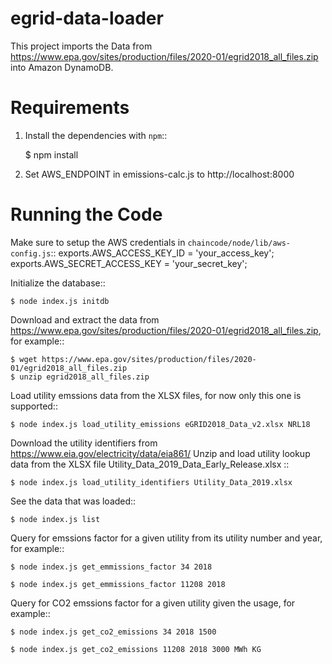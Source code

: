 # egrid-data-loader

This project imports the Data from https://www.epa.gov/sites/production/files/2020-01/egrid2018_all_files.zip into Amazon DynamoDB.

# Requirements

1. Install the dependencies with `npm`::

   \$ npm install

2. Set AWS_ENDPOINT in emissions-calc.js to http://localhost:8000

# Running the Code

Make sure to setup the AWS credentials in `chaincode/node/lib/aws-config.js`::
exports.AWS_ACCESS_KEY_ID = 'your_access_key';
exports.AWS_SECRET_ACCESS_KEY = 'your_secret_key';

Initialize the database::

    $ node index.js initdb

Download and extract the data from https://www.epa.gov/sites/production/files/2020-01/egrid2018_all_files.zip, for example::

    $ wget https://www.epa.gov/sites/production/files/2020-01/egrid2018_all_files.zip
    $ unzip egrid2018_all_files.zip

Load utility emssions data from the XLSX files, for now only this one is supported::

    $ node index.js load_utility_emissions eGRID2018_Data_v2.xlsx NRL18

Download the utility identifiers from https://www.eia.gov/electricity/data/eia861/ Unzip and load utility lookup data from the XLSX file Utility_Data_2019_Data_Early_Release.xlsx ::

    $ node index.js load_utility_identifiers Utility_Data_2019.xlsx

See the data that was loaded::

    $ node index.js list

Query for emssions factor for a given utility from its utility number and year, for example::

    $ node index.js get_emmissions_factor 34 2018

    $ node index.js get_emmissions_factor 11208 2018

Query for CO2 emssions factor for a given utility given the usage, for example::

    $ node index.js get_co2_emissions 34 2018 1500

    $ node index.js get_co2_emissions 11208 2018 3000 MWh KG

